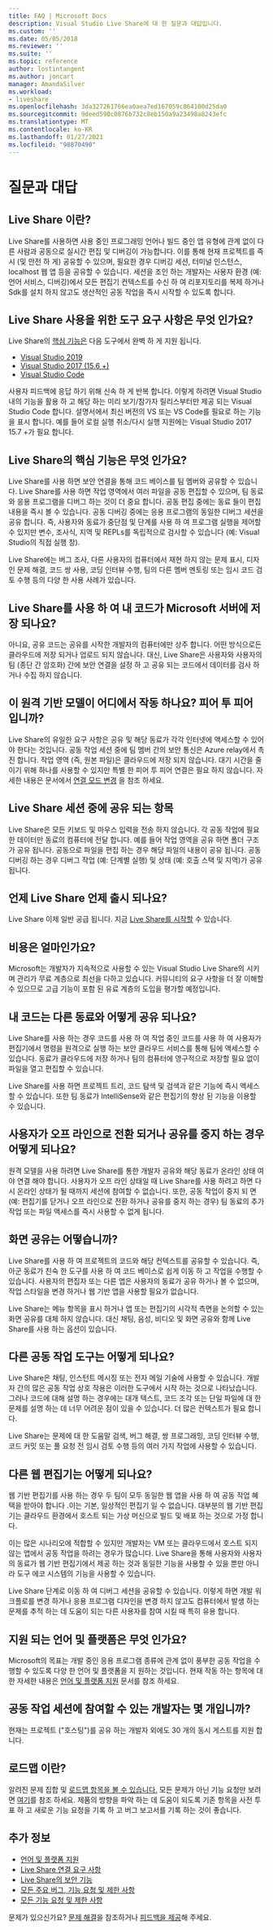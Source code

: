 ```yaml
---
title: FAQ | Microsoft Docs
description: Visual Studio Live Share에 대 한 질문과 대답입니다.
ms.custom: ''
ms.date: 05/05/2018
ms.reviewer: ''
ms.suite: ''
ms.topic: reference
author: lostintangent
ms.author: joncart
manager: AmandaSilver
ms.workload:
- liveshare
ms.openlocfilehash: 3da327261766ea0aea7ed167059c864100d25da0
ms.sourcegitcommit: 9deed590c0876b732c8eb150a9a23498a8243efc
ms.translationtype: MT
ms.contentlocale: ko-KR
ms.lasthandoff: 01/27/2021
ms.locfileid: "98870490"
---
```

<!--
Copyright © Microsoft Corporation
All rights reserved.
Creative Commons Attribution 4.0 License (International): https://creativecommons.org/licenses/by/4.0/legalcode
-->

# <a name="frequently-asked-questions"></a>질문과 대답

## <a name="what-is-live-share"></a>Live Share 이란?
Live Share를 사용하면 사용 중인 프로그래밍 언어나 빌드 중인 앱 유형에 관계 없이 다른 사람과 공동으로 실시간 편집 및 디버깅이 가능합니다. 이를 통해 현재 프로젝트를 즉시 (및 안전 하 게) 공유할 수 있으며, 필요한 경우 디버깅 세션, 터미널 인스턴스, localhost 웹 앱 등을 공유할 수 있습니다. 세션을 조인 하는 개발자는 사용자 환경 (예: 언어 서비스, 디버깅)에서 모든 편집기 컨텍스트를 수신 하 여 리포지토리를 복제 하거나 Sdk를 설치 하지 않고도 생산적인 공동 작업을 즉시 시작할 수 있도록 합니다.

## <a name="what-are-the-tooling-requirements-for-using-live-share"></a>Live Share 사용을 위한 도구 요구 사항은 무엇 인가요?
Live Share의 [핵심 기능은](#what-are-the-core-capabilities-of-live-share) 다음 도구에서 완벽 하 게 지원 됩니다.

* [Visual Studio 2019](https://visualstudio.microsoft.com/vs/)
* [Visual Studio 2017 (15.6 +)](https://visualstudio.microsoft.com/vs/older-downloads/)
* [Visual Studio Code](https://code.visualstudio.com/)

사용자 피드백에 응답 하기 위해 신속 하 게 반복 합니다. 이렇게 하려면 Visual Studio 내의 기능을 활용 하 고 해당 하는 미리 보기/참가자 릴리스부터만 제공 되는 Visual Studio Code 합니다. 설명서에서 최신 버전의 VS 또는 VS Code를 필요로 하는 기능을 표시 합니다. 예를 들어 로컬 실행 취소/다시 실행 지원에는 Visual Studio 2017 15.7 +가 필요 합니다.

## <a name="what-are-the-core-capabilities-of-live-share"></a>Live Share의 핵심 기능은 무엇 인가요?
Live Share를 사용 하면 보안 연결을 통해 코드 베이스를 팀 멤버와 공유할 수 있습니다. Live Share를 사용 하면 작업 영역에서 여러 파일을 공동 편집할 수 있으며, 팀 동료와 응용 프로그램을 디버그 하는 것이 더 중요 합니다. 공동 편집 중에는 동료 들이 편집 내용을 즉시 볼 수 있습니다. 공동 디버깅 중에는 응용 프로그램의 동일한 디버그 세션을 공유 합니다. 즉, 사용자와 동료가 중단점 및 단계를 사용 하 여 프로그램 실행을 제어할 수 있지만 변수, 조사식, 지역 및 REPLs를 독립적으로 검사할 수 있습니다 (예: Visual Studio의 직접 실행 창).

Live Share에는 버그 조사, 다른 사용자의 컴퓨터에서 재현 하지 않는 문제 표시, 디자인 문제 해결, 코드 쌍 사용, 코딩 인터뷰 수행, 팀의 다른 멤버 멘토링 또는 임시 코드 검토 수행 등의 다양 한 사용 사례가 있습니다.

## <a name="by-using-live-share-is-my-code-stored-on-a-microsoft-server"></a>Live Share를 사용 하 여 내 코드가 Microsoft 서버에 저장 되나요?
아니요, 공유 코드는 공유를 시작한 개발자의 컴퓨터에만 상주 합니다. 어떤 방식으로든 클라우드에 저장 되거나 업로드 되지 않습니다. 대신, Live Share은 사용자와 사용자의 팀 (종단 간 암호화) 간에 보안 연결을 설정 하 고 공유 되는 코드에서 데이터를 검사 하거나 수집 하지 않습니다.

## <a name="does-this-remote-based-model-work-anywhere-is-it-peer-to-peer"></a>이 원격 기반 모델이 어디에서 작동 하나요? 피어 투 피어 입니까?
Live Share의 유일한 요구 사항은 공유 및 해당 동료가 각각 인터넷에 액세스할 수 있어야 한다는 것입니다. 공동 작업 세션 중에 팀 멤버 간의 보안 통신은 Azure relay에서 촉진 합니다. 작업 영역 (즉, 원본 파일)은 클라우드에 저장 되지 않습니다. 대기 시간을 줄이기 위해 하나를 사용할 수 있지만 특별 한 피어 투 피어 연결은 필요 하지 않습니다. 자세한 내용은 문서에서 [연결 모드 변경](https://aka.ms/vsls-docs/connection-mode) 을 참조 하세요.

## <a name="what-is-shared-during-a-live-share-session"></a>Live Share 세션 중에 공유 되는 항목
Live Share은 모든 키보드 및 마우스 입력을 전송 하지 않습니다. 각 공동 작업에 필요한 데이터만 동료의 컴퓨터에 전달 합니다. 예를 들어 작업 영역을 공유 하면 폴더 구조가 공유 됩니다. 공동으로 파일을 편집 하는 경우 해당 파일의 내용이 공유 됩니다. 공동 디버깅 하는 경우 디버그 작업 (예: 단계별 실행) 및 상태 (예: 호출 스택 및 지역)가 공유 됩니다.

## <a name="when-will-live-share-be-released"></a>언제 Live Share 언제 출시 되나요?
Live Share 이제 일반 공급 됩니다. 지금 [Live Share를 시작할](https://aka.ms/vsls-start) 수 있습니다.

## <a name="how-much-will-it-cost"></a>비용은 얼마인가요?
Microsoft는 개발자가 지속적으로 사용할 수 있는 Visual Studio Live Share의 시키며 관리가 무료 계층으로 최선을 다하고 있습니다. 커뮤니티의 요구 사항을 더 잘 이해할 수 있으므로 고급 기능이 포함 된 유료 계층의 도입을 평가할 예정입니다.

## <a name="how-is-my-code-shared-with-other-teammates"></a>내 코드는 다른 동료와 어떻게 공유 되나요?
Live Share를 사용 하는 경우 코드를 사용 하 여 작업 중인 코드를 사용 하 여 사용자가 편집기에서 명령을 원격으로 실행 하는 보안 클라우드 서비스를 통해 팀에 액세스할 수 있습니다. 동료가 클라우드에 저장 하거나 팀의 컴퓨터에 영구적으로 저장할 필요 없이 파일을 열고 편집할 수 있습니다.

Live Share를 사용 하면 프로젝트 트리, 코드 탐색 및 검색과 같은 기능에 즉시 액세스할 수 있습니다. 또한 팀 동료가 IntelliSense와 같은 편집기의 향상 된 기능을 이용할 수 있습니다.

## <a name="what-happens-if-a-user-goes-offline-or-stops-sharing"></a>사용자가 오프 라인으로 전환 되거나 공유를 중지 하는 경우 어떻게 되나요?
원격 모델을 사용 하려면 Live Share를 통한 개발자 공유와 해당 동료가 온라인 상태 여야 연결 해야 합니다. 사용자가 오프 라인 상태일 때 Live Share를 사용 하려고 하면 다시 온라인 상태가 될 때까지 세션에 참여할 수 없습니다. 또한, 공동 작업이 중지 되 면 (예: 편집기를 닫거나 오프 라인으로 전환 하거나 공유를 중지 하는 경우) 팀 동료의 추가 작업 또는 파일 액세스를 즉시 사용할 수 없게 됩니다.

## <a name="what-about-screen-sharing"></a>화면 공유는 어떻습니까?
Live Share를 사용 하 여 프로젝트의 코드와 해당 컨텍스트를 공유할 수 있습니다. 즉, 아군 동료가 친숙 한 도구를 사용 하 여 코드 베이스로 쉽게 이동 하 고 작업을 수행할 수 있습니다. 사용자의 편집자 또는 다른 앱은 사용자의 동료가 공유 하거나 볼 수 없으며, 작업 스타일을 변경 하거나 웹 기반 앱을 사용할 필요가 없습니다.

Live Share는 메뉴 항목을 표시 하거나 앱 또는 편집기의 시각적 측면을 논의할 수 있는 화면 공유를 대체 하지 않습니다. 대신 채팅, 음성, 비디오 및 화면 공유와 함께 Live Share를 사용 하는 옵션이 있습니다.

## <a name="what-about-other-collaboration-tools"></a>다른 공동 작업 도구는 어떻게 되나요?
Live Share은 채팅, 인스턴트 메시징 또는 전자 메일 기술에 사용할 수 있습니다. 개발자 간의 많은 공동 작업 상호 작용은 이러한 도구에서 시작 하는 것으로 나타났습니다. 그러나 코드에 대해 설명 하는 경우에는 대개 텍스트, 코드 조각 또는 단일 파일에 대 한 문제를 설명 하는 데 너무 어려운 점이 있을 수 있습니다. 더 많은 컨텍스트가 필요 합니다.

Live Share는 문제에 대 한 도움말 검색, 버그 해결, 쌍 프로그래밍, 코딩 인터뷰 수행, 코드 커밋 또는 풀 요청 전 임시 검토 수행 등의 여러 가지 작업에 사용할 수 있습니다.

## <a name="what-about-other-web-editors"></a>다른 웹 편집기는 어떻게 되나요?
웹 기반 편집기를 사용 하는 경우 두 팀이 모두 동일한 웹 앱을 사용 하 여 공동 작업 혜택을 받아야 합니다 .이는 기본, 일상적인 편집기 일 수 없습니다. 대부분의 웹 기반 편집기는 클라우드 환경에서 호스트 되는 가상 머신으로 빌드 및 배포 하는 것으로 가정 합니다.

이는 많은 시나리오에 적합할 수 있지만 개발자는 VM 또는 클라우드에서 호스트 되지 않는 앱에서 공동 작업을 하려는 경우가 많습니다.  Live Share을 통해 사용자와 사용자의 동료가 웹 기반 편집기에서 제공 하는 것과 동일한 기능을 사용할 수 있을 뿐만 아니라 도구 에코 시스템의 기능을 사용할 수 있습니다.

Live Share 단계로 이동 하 여 디버그 세션을 공유할 수 있습니다.  이렇게 하면 개발 워크플로를 변경 하거나 응용 프로그램 디자인을 변경 하지 않고도 컴퓨터에서 발생 하는 문제를 추적 하는 데 도움이 되는 다른 사용자를 참여 시킬 때 특히 유용 합니다.

## <a name="which-languages-and-platforms-will-be-supported"></a>지원 되는 언어 및 플랫폼은 무엇 인가요?
Microsoft의 목표는 개발 중인 응용 프로그램 종류에 관계 없이 풍부한 공동 작업을 수행할 수 있도록 다양 한 언어 및 플랫폼을 지 원하는 것입니다. 현재 작동 하는 항목에 대 한 자세한 내용은 [언어 및 플랫폼 지원](reference/platform-support.md) 문서를 참조 하세요.

## <a name="how-many-developers-can-join-a-collaboration-session"></a>공동 작업 세션에 참여할 수 있는 개발자는 몇 개입니까?
현재는 프로젝트 ("호스팅")를 공유 하는 개발자 외에도 30 개의 동시 게스트를 지원 합니다. 

## <a name="what-is-the-roadmap"></a>로드맵 이란?
알려진 문제 집합 및 [로드맵 항목을 볼 수 있습니다.](https://aka.ms/vsls-issues) 모든 문제가 아닌 기능 요청만 보려면 [여기](https://aka.ms/vsls-feature-requests)를 참조 하세요. 제품의 방향을 파악 하는 데 도움이 되도록 기존 항목을 사전 투표 하 고 새로운 기능 요청을 기록 하 고 버그 보고서를 기록 하는 것이 좋습니다.

## <a name="see-also"></a>추가 정보

- [언어 및 플랫폼 지원](platform-support.md)
- [Live Share 연결 요구 사항](reference/connectivity.md)
- [Live Share의 보안 기능](reference/security.md)
- [모든 주요 버그, 기능 요청 및 제한 사항](https://aka.ms/vsls-issues)
- [모든 기능 요청 및 제한 사항](https://aka.ms/vsls-feature-requests)

문제가 있으신가요? [문제 해결](troubleshooting.md)을 참조하거나 [피드백을 제공](support.md)해 주세요.
